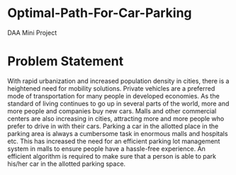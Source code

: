 # Optimal-Path-For-Car-Parking
DAA Mini Project


# Problem Statement

With rapid urbanization and increased population density in cities, there
is a heightened need for mobility solutions. Private vehicles are a preferred
mode of transportation for many people in developed economies. As the
standard of living continues to go up in several parts of the world, more and
more people and companies buy new cars. Malls and other commercial
centers are also increasing in cities, attracting more and more people who
prefer to drive in with their cars. Parking a car in the allotted place in the
parking area is always a cumbersome task in enormous malls and
hospitals etc. This has increased the need for an efficient parking lot
management system in malls to ensure people have a hassle-free experience.
An efficient algorithm is required to make sure that a person is able to park
his/her car in the allotted parking space.

